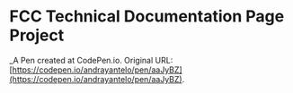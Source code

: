 # FCC Technical Documentation Page Project
 _A Pen created at CodePen.io. Original URL: [https://codepen.io/andrayantelo/pen/aaJyBZ](https://codepen.io/andrayantelo/pen/aaJyBZ).

 